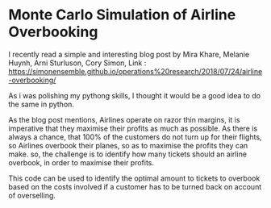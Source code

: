 
# Monte Carlo Simulation of Airline Overbooking

I recently read a simple and interesting blog post by Mira Khare, Melanie Huynh, Arni Sturluson, Cory Simon, Link : https://simonensemble.github.io/operations%20research/2018/07/24/airline-overbooking/

As i was polishing my pythong skills, I thought it would be a good idea to do the same in python.

As the blog post mentions, Airlines operate on razor thin margins, it is imperative that they maximise their profits as much as possible. As there is always a chance, that 100% of the customers do not turn up for their flights, so Airlines overbook their planes, so as to maximise the profits they can make. 
so, the challenge is to identify how many tickets should an airline overbook, in order to maximise their profits. 

This code can be used to identify the optimal amount to tickets to overbook based on the costs involved if a customer has to be turned back on account of overselling.


